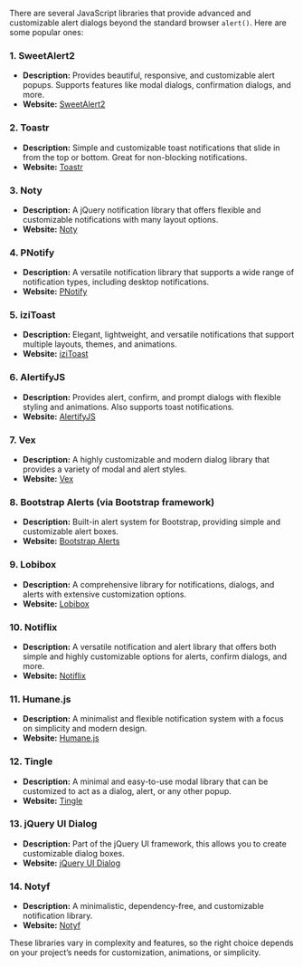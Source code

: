 There are several JavaScript libraries that provide advanced and customizable alert dialogs beyond the standard browser `alert()`. Here are some popular ones:

### 1. **SweetAlert2**
   - **Description:** Provides beautiful, responsive, and customizable alert popups. Supports features like modal dialogs, confirmation dialogs, and more.
   - **Website:** [SweetAlert2](https://sweetalert2.github.io/)

### 2. **Toastr**
   - **Description:** Simple and customizable toast notifications that slide in from the top or bottom. Great for non-blocking notifications.
   - **Website:** [Toastr](https://codeseven.github.io/toastr/)

### 3. **Noty**
   - **Description:** A jQuery notification library that offers flexible and customizable notifications with many layout options.
   - **Website:** [Noty](https://ned.im/noty/)

### 4. **PNotify**
   - **Description:** A versatile notification library that supports a wide range of notification types, including desktop notifications.
   - **Website:** [PNotify](https://sciactive.com/pnotify/)

### 5. **iziToast**
   - **Description:** Elegant, lightweight, and versatile notifications that support multiple layouts, themes, and animations.
   - **Website:** [iziToast](https://izitoast.marcelodolce.com/)

### 6. **AlertifyJS**
   - **Description:** Provides alert, confirm, and prompt dialogs with flexible styling and animations. Also supports toast notifications.
   - **Website:** [AlertifyJS](https://alertifyjs.com/)

### 7. **Vex**
   - **Description:** A highly customizable and modern dialog library that provides a variety of modal and alert styles.
   - **Website:** [Vex](http://github.hubspot.com/vex/)

### 8. **Bootstrap Alerts (via Bootstrap framework)**
   - **Description:** Built-in alert system for Bootstrap, providing simple and customizable alert boxes.
   - **Website:** [Bootstrap Alerts](https://getbootstrap.com/docs/5.0/components/alerts/)

### 9. **Lobibox**
   - **Description:** A comprehensive library for notifications, dialogs, and alerts with extensive customization options.
   - **Website:** [Lobibox](https://lobianijs.com/site/lobibox)

### 10. **Notiflix**
   - **Description:** A versatile notification and alert library that offers both simple and highly customizable options for alerts, confirm dialogs, and more.
   - **Website:** [Notiflix](https://notiflix.github.io/)

### 11. **Humane.js**
   - **Description:** A minimalist and flexible notification system with a focus on simplicity and modern design.
   - **Website:** [Humane.js](https://wavded.github.io/humane-js/)

### 12. **Tingle**
   - **Description:** A minimal and easy-to-use modal library that can be customized to act as a dialog, alert, or any other popup.
   - **Website:** [Tingle](https://tingle.robinparisi.com/)

### 13. **jQuery UI Dialog**
   - **Description:** Part of the jQuery UI framework, this allows you to create customizable dialog boxes.
   - **Website:** [jQuery UI Dialog](https://jqueryui.com/dialog/)

### 14. **Notyf**
   - **Description:** A minimalistic, dependency-free, and customizable notification library.
   - **Website:** [Notyf](https://carlosroso.com/notyf/)

These libraries vary in complexity and features, so the right choice depends on your project’s needs for customization, animations, or simplicity.